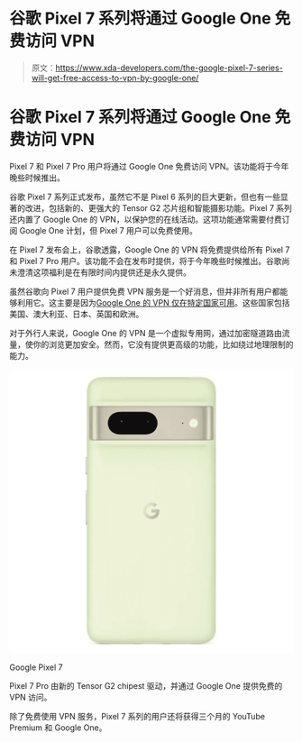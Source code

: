 # 谷歌 Pixel 7 系列将通过 Google One 免费访问 VPN

> 原文：<https://www.xda-developers.com/the-google-pixel-7-series-will-get-free-access-to-vpn-by-google-one/>

# 谷歌 Pixel 7 系列将通过 Google One 免费访问 VPN

Pixel 7 和 Pixel 7 Pro 用户将通过 Google One 免费访问 VPN。该功能将于今年晚些时候推出。

谷歌 Pixel 7 系列正式发布，虽然它不是 Pixel 6 系列的巨大更新，但也有一些显著的改进，包括新的、更强大的 Tensor G2 芯片组和智能摄影功能。Pixel 7 系列还内置了 Google One 的 VPN，以保护您的在线活动。这项功能通常需要付费订阅 Google One 计划，但 Pixel 7 用户可以免费使用。

在 Pixel 7 发布会上，谷歌透露，Google One 的 VPN 将免费提供给所有 Pixel 7 和 Pixel 7 Pro 用户。该功能不会在发布时提供，将于今年晚些时候推出。谷歌尚未澄清这项福利是在有限时间内提供还是永久提供。

虽然谷歌向 Pixel 7 用户提供免费 VPN 服务是一个好消息，但并非所有用户都能够利用它。这主要是因为[Google One 的 VPN 仅在特定国家可用](https://www.xda-developers.com/google-one-vpn-expansion-europe-north-america/)。这些国家包括美国、澳大利亚、日本、英国和欧洲。

对于外行人来说，Google One 的 VPN 是一个虚拟专用网，通过加密隧道路由流量，使你的浏览更加安全。然而，它没有提供更高级的功能，比如绕过地理限制的能力。

 <picture>![The Pixel 7 packs the second-gen Tensor SoC, a brighter display, and improved cameras.](img/8b31c0e15e95c3f8bf719fbd3ebefc29.png)</picture> 

Google Pixel 7

Pixel 7 Pro 由新的 Tensor G2 chipest 驱动，并通过 Google One 提供免费的 VPN 访问。

除了免费使用 VPN 服务，Pixel 7 系列的用户还将获得三个月的 YouTube Premium 和 Google One。